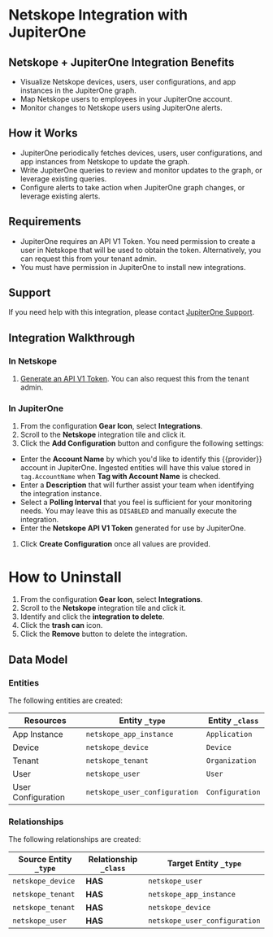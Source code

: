 # Netskope Integration with JupiterOne

## Netskope + JupiterOne Integration Benefits

*   Visualize Netskope devices, users, user configurations, and app instances in
    the JupiterOne graph.
*   Map Netskope users to employees in your JupiterOne account.
*   Monitor changes to Netskope users using JupiterOne alerts.

## How it Works

*   JupiterOne periodically fetches devices, users, user configurations, and app
    instances from Netskope to update the graph.
*   Write JupiterOne queries to review and monitor updates to the graph, or
    leverage existing queries.
*   Configure alerts to take action when JupiterOne graph changes, or leverage
    existing alerts.

## Requirements

*   JupiterOne requires an API V1 Token. You need permission to create a user in
    Netskope that will be used to obtain the token. Alternatively, you can request
    this from your tenant admin.
*   You must have permission in JupiterOne to install new integrations.

## Support

If you need help with this integration, please contact
[JupiterOne Support](https://support.jupiterone.io).

## Integration Walkthrough

### In Netskope

1.  [Generate an API V1 Token](https://docs.netskope.com/en/rest-api-v1-overview.html).
    You can also request this from the tenant admin.

### In JupiterOne

1.  From the configuration **Gear Icon**, select **Integrations**.
2.  Scroll to the **Netskope** integration tile and click it.
3.  Click the **Add Configuration** button and configure the following settings:

*   Enter the **Account Name** by which you'd like to identify this {{provider}}
    account in JupiterOne. Ingested entities will have this value stored in
    `tag.AccountName` when **Tag with Account Name** is checked.
*   Enter a **Description** that will further assist your team when identifying
    the integration instance.
*   Select a **Polling Interval** that you feel is sufficient for your monitoring
    needs. You may leave this as `DISABLED` and manually execute the integration.
*   Enter the **Netskope API V1 Token** generated for use by JupiterOne.

1.  Click **Create Configuration** once all values are provided.

# How to Uninstall

1.  From the configuration **Gear Icon**, select **Integrations**.
2.  Scroll to the **Netskope** integration tile and click it.
3.  Identify and click the **integration to delete**.
4.  Click the **trash can** icon.
5.  Click the **Remove** button to delete the integration.

<!-- {J1_DOCUMENTATION_MARKER_START} -->

<!--
********************************************************************************
NOTE: ALL OF THE FOLLOWING DOCUMENTATION IS GENERATED USING THE
"j1-integration document" COMMAND. DO NOT EDIT BY HAND! PLEASE SEE THE DEVELOPER
DOCUMENTATION FOR USAGE INFORMATION:

https://github.com/JupiterOne/sdk/blob/main/docs/integrations/development.md
********************************************************************************
-->

## Data Model

### Entities

The following entities are created:

| Resources          | Entity `_type`                | Entity `_class` |
| ------------------ | ----------------------------- | --------------- |
| App Instance       | `netskope_app_instance`       | `Application`   |
| Device             | `netskope_device`             | `Device`        |
| Tenant             | `netskope_tenant`             | `Organization`  |
| User               | `netskope_user`               | `User`          |
| User Configuration | `netskope_user_configuration` | `Configuration` |

### Relationships

The following relationships are created:

| Source Entity `_type` | Relationship `_class` | Target Entity `_type`         |
| --------------------- | --------------------- | ----------------------------- |
| `netskope_device`     | **HAS**               | `netskope_user`               |
| `netskope_tenant`     | **HAS**               | `netskope_app_instance`       |
| `netskope_tenant`     | **HAS**               | `netskope_device`             |
| `netskope_user`       | **HAS**               | `netskope_user_configuration` |

<!--
********************************************************************************
END OF GENERATED DOCUMENTATION AFTER BELOW MARKER
********************************************************************************
-->

<!-- {J1_DOCUMENTATION_MARKER_END} -->
 
<!--  jupiterOneDocVersion=1-0-0 -->